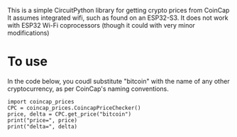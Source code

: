 This is a simple CircuitPython library for getting crypto prices from CoinCap
It assumes integrated wifi, such as found on an ESP32-S3. It does not work with ESP32 Wi-Fi coprocessors (though it could with very minor modifications)

# To use
In the code below, you coudl substitute "bitcoin" with the name of any other cryptocurrency, as per CoinCap's naming conventions.
```
import coincap_prices
CPC = coincap_prices.CoincapPriceChecker()
price, delta = CPC.get_price("bitcoin")
print("price=", price)
print("delta=", delta)
```
